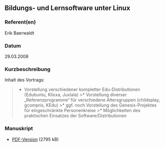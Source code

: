 
 
## Bildungs- und Lernsoftware unter Linux


### Referent(en)
 Erik Baerwaldt

### Datum
 29.03.2008

### Kurzbeschreibung
 Inhalt des Vortrags:
  >* Vorstellung verschiedener kompletter Edu-Distributionen (Edubuntu,
  Klixxa, Juxlala)  >* Vorstellung diverser &bdquo;Referenzprogramme&ldquo; f&uuml;r
  verschiedene Altersgruppen (childsplay, gcompris, KEdu)  >* ggf. noch Vorstellung des Genesis-Projektes f&uuml;r eingeschr&auml;nkte
  Personenkreise  >* M&ouml;glichkeiten des praktischen Einsatzes der
  Software/Distributionen</i>


### Manuskript

          
* [PDF-Version](/download/Vortraege/Lern_Bildungssoftware.pdf) (2795 kB)
                 
      
  

